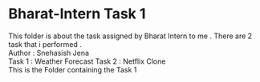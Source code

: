 # Bharat-Intern Task 1
This folder is about the task assigned by Bharat Intern to me .  There are 2 task that i performed .
<br>
Author : Snehasish Jena
<br>
Task 1 : Weather Forecast 
Task 2 : Netflix Clone
<br>
This is the Folder containing the Task 1
